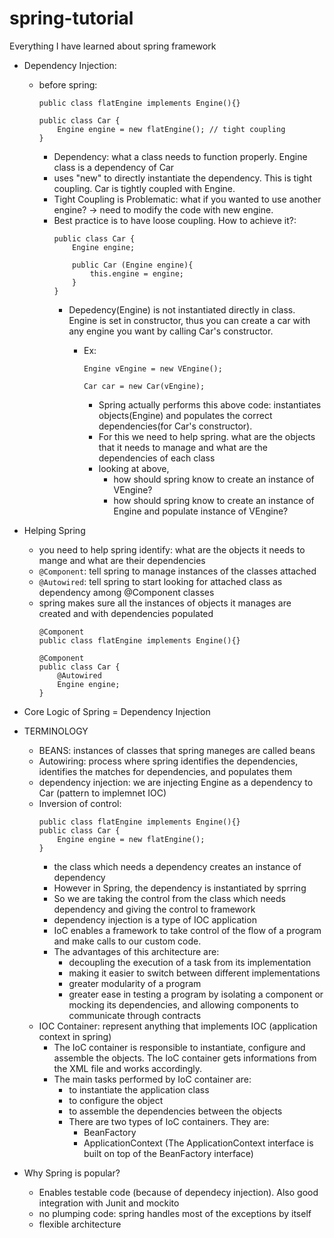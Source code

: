 # spring-tutorial
Everything I have learned about spring framework

- Dependency Injection:
    - before spring:
        ```
        public class flatEngine implements Engine(){}
        
        public class Car {
            Engine engine = new flatEngine(); // tight coupling
        }
        ```
        - Dependency: what a class needs to function properly. Engine class is a dependency of Car
        - uses "new" to directly instantiate the dependency. This is tight coupling. Car is tightly coupled with Engine.
        - Tight Coupling is Problematic: what if you wanted to use another engine? -> need to modify the code with new engine.
        - Best practice is to have loose coupling. How to achieve it?:
            ```
            public class Car {
                Engine engine;
                
                public Car (Engine engine){
                    this.engine = engine;
                }
            }
            ```
            - Depedency(Engine) is not instantiated directly in class. Engine is set in constructor, thus you can create a car with any engine you want by calling Car's constructor.
                
                - Ex: 

                    ```
                    Engine vEngine = new VEngine();

                    Car car = new Car(vEngine);
                    ```
                    - Spring actually performs this above code: instantiates objects(Engine) and populates the correct dependencies(for Car's constructor). 
                    - For this we need to help spring. what are the objects that it needs to manage and what are the dependencies of each class
                    - looking at above, 
                        - how should spring know to create an instance of VEngine? 
                        - how should spring know to create an instance of Engine and populate instance of VEngine? 

- Helping Spring
    - you need to help spring identify: what are the objects it needs to mange and what are their dependencies
    - ```@Component```: tell spring to manage instances of the classes attached 
    - ```@Autowired```: tell spring to start looking for attached class as dependency among @Component classes
    - spring makes sure all the instances of objects it manages are created and with dependencies populated
        ```
        @Component
        public class flatEngine implements Engine(){}
        
        @Component
        public class Car {
            @Autowired
            Engine engine;
        }
        ```
- Core Logic of Spring = Dependency Injection 


- TERMINOLOGY
    - BEANS: instances of classes that spring maneges are called beans
    - Autowiring: process where spring identifies the dependencies, identifies the matches for dependencies, and populates them
    - dependency injection: we are injecting Engine as a dependency to Car (pattern to implemnet IOC)
    - Inversion of control: 
        ```
        public class flatEngine implements Engine(){}
        public class Car {
            Engine engine = new flatEngine();
        }
        ```
        - the class which needs a dependency creates an instance of dependency
        - However in Spring, the dependency is instantiated by sprring
        - So we are taking the control from the class which needs dependency and giving the control to framework
        - dependency injection is a type of IOC application
        - IoC enables a framework to take control of the flow of a program and make calls to our custom code.
        - The advantages of this architecture are:
            - decoupling the execution of a task from its implementation
            - making it easier to switch between different implementations
            - greater modularity of a program
            - greater ease in testing a program by isolating a component or mocking its dependencies, and allowing components to communicate through contracts
    - IOC Container: represent anything that implements IOC (application context in spring)
        - The IoC container is responsible to instantiate, configure and assemble the objects. The IoC container gets informations from the XML file and works accordingly. 
        - The main tasks performed by IoC container are:
            - to instantiate the application class
            - to configure the object
            - to assemble the dependencies between the objects
            - There are two types of IoC containers. They are:
                - BeanFactory
                - ApplicationContext
                (The ApplicationContext interface is built on top of the BeanFactory interface)

- Why Spring is popular?
    - Enables testable code (because of dependecy injection). Also good integration with Junit and mockito
    - no plumping code: spring handles most of the exceptions by itself
    - flexible architecture
